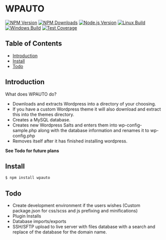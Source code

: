 # WPAUTO

[![NPM Version][npm-image]][npm-url]
[![NPM Downloads][downloads-image]][downloads-url]
[![Node.js Version][node-version-image]][node-version-url]
[![Linux Build][travis-image]][travis-url]
[![Windows Build][appveyor-image]][appveyor-url]
[![Test Coverage][coveralls-image]][coveralls-url]

## Table of Contents

- [Introduction](#introduction)
- [Install](#install)
- [Todo](#todo)


## Introduction

What does WPAUTO do?
- Downloads and extracts Wordpress into a directory of your choosing.
- If you have a custom Wordpress theme it will also download and extract this into the themes directory.
- Creates a MySQL database.
- Creates new Wordpress Salts and enters them into wp-config-sample.php along with the database information and renames it to wp-config.php
- Removes itself after it has finished installing wordpress.

**See Todo for future plans**


## Install

```sh
$ npm install wpauto
```

## Todo

* Create development environment if the users wishes (Custom package.json for css/scss and js prefixing and minifications)
* Plugin Installs
* Database imports/exports
* SSH/SFTP upload to live server with files database with a search and replace of the database for the domain name.

[npm-image]: https://img.shields.io/npm/v/wpauto.svg
[npm-url]: https://npmjs.org/package/wpauto
[node-version-image]: https://img.shields.io/node/v/wpauto.svg
[node-version-url]: https://nodejs.org/en/download/
[travis-image]: https://img.shields.io/travis/michaelmano/node-wpauto/master.svg?label=linux
[travis-url]: https://travis-ci.org/michaelmano/node-wpauto
[appveyor-image]: https://img.shields.io/appveyor/ci/dougwilson/node-wpauto/master.svg?label=windows
[appveyor-url]: https://ci.appveyor.com/project/dougwilson/node-wpauto
[coveralls-image]: https://img.shields.io/coveralls/michaelmano/node-wpauto/master.svg
[coveralls-url]: https://coveralls.io/r/michaelmano/node-wpauto?branch=master
[downloads-image]: https://img.shields.io/npm/dm/wpauto.svg
[downloads-url]: https://npmjs.org/package/wpauto
